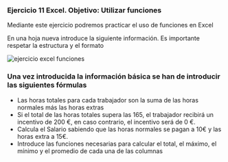 ### Ejercicio 11 Excel. Objetivo: Utilizar funciones

Mediante este ejercicio podremos practicar el uso de funciones en Excel

En una hoja nueva introduce la siguiente información. Es importante respetar la estructura y el formato

![ejercicio excel funciones](https://pruebas.teformas.com/wp-content/uploads/2012/10/ej10.jpg)

  
  

### Una vez introducida la información básica se han de introducir las siguientes fórmulas

-   Las horas totales para cada trabajador son la suma de las horas normales más las horas extras
-   Si el total de las horas totales supera las 165, el trabajador recibirá un incentivo de 200 €, en caso contrario, el incentivo será de 0 €.
-   Calcula el Salario sabiendo que las horas normales se pagan a 10€ y las horas extra a 15€.
-   Introduce las funciones necesarias para calcular el total, el máximo, el mínimo y el promedio de cada una de las columnas
<!--stackedit_data:
eyJoaXN0b3J5IjpbLTE0MTkxNDQ5MDldfQ==
-->